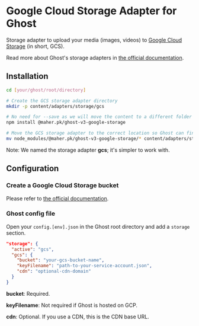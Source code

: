 # Google Cloud Storage Adapter for Ghost

Storage adapter to upload your media (images, videos) to [Google Cloud Storage](https://cloud.google.com/storage/) (in short, GCS).

Read more about Ghost's storage adapters in
[the official documentation](https://ghost.org/docs/concepts/storage-adapters/).

## Installation

```sh
cd [your/ghost/root/directory]

# Create the GCS storage adapter directory
mkdir -p content/adapters/storage/gcs

# No need for --save as we will move the content to a different folder
npm install @maher.pk/ghost-v3-google-storage

# Move the GCS storage adapter to the correct location so Ghost can find it
mv node_modules/@maher.pk/ghost-v3-google-storage/* content/adapters/storage/gcs/
```

Note: We named the storage adapter **gcs**; it's simpler to work with.

## Configuration

### Create a Google Cloud Storage bucket

Please refer to [the official documentation](https://cloud.google.com/storage/docs/creating-buckets).

### Ghost config file

Open your `config.[env].json` in the Ghost root directory and add a `storage` section.

```json
"storage": {
  "active": "gcs",
  "gcs": {
    "bucket": "your-gcs-bucket-name",
    "keyFilename": "path-to-your-service-account.json",
    "cdn": "optional-cdn-domain"
  }
}
```

**bucket**: Required.

**keyFilename**: Not required if Ghost is hosted on GCP.

**cdn**: Optional. If you use a CDN, this is the CDN base URL.
